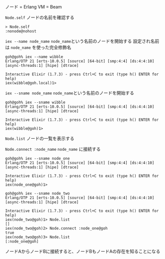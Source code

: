 ノード = Erlang VM = Beam

`Node.self`
ノードの名前を確認する

```
> Node.self
:nonode@nohost
```

`iex --name node_name`
`node_name`という名前のノードを開始する
設定され名前は `node_name` を使った完全修飾名

```
goh@goh% iex --name wibble
Erlang/OTP 21 [erts-10.0.5] [source] [64-bit] [smp:4:4] [ds:4:4:10] [async-threads:1] [hipe] [dtrace]

Interactive Elixir (1.7.3) - press Ctrl+C to exit (type h() ENTER for help)
iex(wibble@goh.local)1>
```

`iex --sname node_name`
`node_name`という名前のノードを開始する

```
goh@goh% iex --sname wibble
Erlang/OTP 21 [erts-10.0.5] [source] [64-bit] [smp:4:4] [ds:4:4:10] [async-threads:1] [hipe] [dtrace]

Interactive Elixir (1.7.3) - press Ctrl+C to exit (type h() ENTER for help)
iex(wibble@goh)1>
```

`Node.list`
ノードの一覧を表示する

`Node.connect :node_name`
`node_name` に接続する

```
goh@goh% iex --sname node_one
Erlang/OTP 21 [erts-10.0.5] [source] [64-bit] [smp:4:4] [ds:4:4:10] [async-threads:1] [hipe] [dtrace]

Interactive Elixir (1.7.3) - press Ctrl+C to exit (type h() ENTER for help)
iex(node_one@goh)1>
```

```
goh@goh% iex --sname node_two
Erlang/OTP 21 [erts-10.0.5] [source] [64-bit] [smp:4:4] [ds:4:4:10] [async-threads:1] [hipe] [dtrace]

Interactive Elixir (1.7.3) - press Ctrl+C to exit (type h() ENTER for help)
iex(node_two@goh)1> Node.list
[]
iex(node_two@goh)2> Node.connect :node_one@goh
true
iex(node_two@goh)3> Node.list
[:node_one@goh]
```

ノードAからノードBに接続すると、ノードBもノードAの存在を知ることになる

